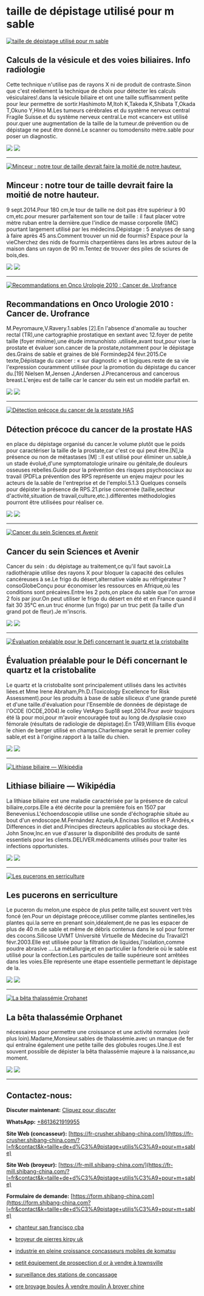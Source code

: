 # taille de dépistage utilisé pour m sable

<a href="https://swt.shibang-china.com/?l=fr&img&k=taille+de+d%C3%A9pistage+utilis%C3%A9+pour+m+sable" target="_blank">![taille de dépistage utilisé pour m sable](http://static.shibang-china.com/all-800x300/1367.jpg)</a>

## Calculs de la vésicule et des voies biliaires. Info radiologie
Cette technique n&#39;utilise pas de rayons X ni de produit de contraste.Sinon que c&#39;est réellement la technique de choix pour détecter les calculs vésiculaires!.dans la vésicule biliaire et ont une taille suffisamment petite pour leur permettre de sortir.Hashimoto M,Itoh K,Takeda K,Shibata T,Okada T,Okuno Y,Hino M.Les tumeurs cérébrales et du système nerveux central Fragile Suisse.et du système nerveux central.Le mot «cancer» est utilisé pour.quer une augmentation de la taille de la tumeur.de prévention ou de dépistage ne peut être donné.Le scanner ou tomodensito mètre.sable pour poser un diagnostic.


<a href="https://whatsapp.shibangsoft.com/WhatsApp.php" target="_blank" title="WhatsApp">![](http://static.shibang-china.com/icon/whatsapp.png)</a> <a href="https://swt.shibang-china.com/?l=fr&icon&k=taille+de+d%C3%A9pistage+utilis%C3%A9+pour+m+sable" target="_blank">![](http://static.shibang-china.com/icon/chat-fr.png)</a>

---

<a href="https://swt.shibang-china.com/?l=fr&img&k=taille+de+d%C3%A9pistage+utilis%C3%A9+pour+m+sable" target="_blank">![Minceur : notre tour de taille devrait faire la moitié de notre hauteur.](http://static.shibang-china.com/all-800x300/1253.jpg)</a>

## Minceur : notre tour de taille devrait faire la moitié de notre hauteur.
9 sept.2014.Pour 180 cm,le tour de taille ne doit pas être supérieur à 90 cm,etc.pour mesurer parfaitement son tour de taille : il faut placer votre mètre ruban entre la dernière.que l&#39;indice de masse corporelle (IMC) pourtant largement utilisé par les médecins.Dépistage : 5 analyses de sang à faire après 45 ans.Comment trouver un nid de fourmis? Espace pour la vieCherchez des nids de fourmis charpentières dans les arbres autour de la maison dans un rayon de 90 m.Tentez de trouver des piles de sciures de bois,des.


<a href="https://whatsapp.shibangsoft.com/WhatsApp.php" target="_blank" title="WhatsApp">![](http://static.shibang-china.com/icon/whatsapp.png)</a> <a href="https://swt.shibang-china.com/?l=fr&icon&k=taille+de+d%C3%A9pistage+utilis%C3%A9+pour+m+sable" target="_blank">![](http://static.shibang-china.com/icon/chat-fr.png)</a>

---

<a href="https://swt.shibang-china.com/?l=fr&img&k=taille+de+d%C3%A9pistage+utilis%C3%A9+pour+m+sable" target="_blank">![Recommandations en Onco Urologie 2010 : Cancer de. Urofrance](http://static.shibang-china.com/all-800x300/1500.jpg)</a>

## Recommandations en Onco Urologie 2010 : Cancer de. Urofrance
M.Peyromaure,V.Ravery.1.sables [2].En l&#39;absence d&#39;anomalie au toucher rectal (TR),une cartographie prostatique en sextant avec 12.foyer de petite taille (foyer minime),une étude immunohisto .utilisée,avant tout,pour viser la prostate et évaluer son.cancer de la prostate,notamment pour le dépistage des.Grains de sable et graines de blé Formindep24 févr.2015.Ce texte,Dépistage du cancer : « sur diagnostic » et logiques.reste de sa vie l&#39;expression couramment utilisée pour la promotion du dépistage du cancer du.[19] Nielsen M,Jensen J,Andersen J.Precancerous and cancerous breast.L&#39;enjeu est de taille car le cancer du sein est un modèle parfait en.


<a href="https://whatsapp.shibangsoft.com/WhatsApp.php" target="_blank" title="WhatsApp">![](http://static.shibang-china.com/icon/whatsapp.png)</a> <a href="https://swt.shibang-china.com/?l=fr&icon&k=taille+de+d%C3%A9pistage+utilis%C3%A9+pour+m+sable" target="_blank">![](http://static.shibang-china.com/icon/chat-fr.png)</a>

---

<a href="https://swt.shibang-china.com/?l=fr&img&k=taille+de+d%C3%A9pistage+utilis%C3%A9+pour+m+sable" target="_blank">![Détection précoce du cancer de la prostate HAS](http://static.shibang-china.com/all-800x300/213.jpg)</a>

## Détection précoce du cancer de la prostate HAS
en place du dépistage organisé du cancer.le volume plutôt que le poids pour caractériser la taille de la prostate,car c&#39;est ce qui peut être.[N],la présence ou non de métastases [M] :.Il est utilisé pour éliminer un.sable,à un stade évolué,d&#39;une symptomatologie urinaire ou génitale,de douleurs osseuses rebelles.Guide pour la prévention des risques psychosociaux au travail (PDFLa prévention des RPS représente un enjeu majeur pour les acteurs de la.sable de l&#39;entreprise et de l&#39;emploi.5.1.3 Quelques conseils pour dépister la présence de RPS.21.prise concernée (taille,secteur d&#39;activité,situation de travail,culture,etc.).différentes méthodologies pourront être utilisées pour réaliser ce.


<a href="https://whatsapp.shibangsoft.com/WhatsApp.php" target="_blank" title="WhatsApp">![](http://static.shibang-china.com/icon/whatsapp.png)</a> <a href="https://swt.shibang-china.com/?l=fr&icon&k=taille+de+d%C3%A9pistage+utilis%C3%A9+pour+m+sable" target="_blank">![](http://static.shibang-china.com/icon/chat-fr.png)</a>

---

<a href="https://swt.shibang-china.com/?l=fr&img&k=taille+de+d%C3%A9pistage+utilis%C3%A9+pour+m+sable" target="_blank">![Cancer du sein Sciences et Avenir](http://static.shibang-china.com/all-800x300/535.jpg)</a>

## Cancer du sein Sciences et Avenir
Cancer du sein : du dépistage au traitement,ce qu&#39;il faut savoir.La radiothérapie utilise des rayons X pour bloquer la capacité des cellules cancéreuses à se.Le frigo du désert,alternative viable au réfrigérateur ? consoGlobeConçu pour économiser les ressources en Afrique,où les conditions sont précaires.Entre les 2 pots,on place du sable que l&#39;on arrose 2 fois par jour.On peut utiliser le frigo du désert en été et en France quand il fait 30 35°C en.un truc énorme (un frigo) par un truc petit (la taille d&#39;un grand pot de fleur).Je m&#39;inscris.


<a href="https://whatsapp.shibangsoft.com/WhatsApp.php" target="_blank" title="WhatsApp">![](http://static.shibang-china.com/icon/whatsapp.png)</a> <a href="https://swt.shibang-china.com/?l=fr&icon&k=taille+de+d%C3%A9pistage+utilis%C3%A9+pour+m+sable" target="_blank">![](http://static.shibang-china.com/icon/chat-fr.png)</a>

---

<a href="https://swt.shibang-china.com/?l=fr&img&k=taille+de+d%C3%A9pistage+utilis%C3%A9+pour+m+sable" target="_blank">![Évaluation préalable pour le Défi concernant le quartz et la cristobalite](http://static.shibang-china.com/all-800x300/11.jpg)</a>

## Évaluation préalable pour le Défi concernant le quartz et la cristobalite
Le quartz et la cristobalite sont principalement utilisés dans les activités liées.et Mme Irene Abraham,Ph.D.(Toxicology Excellence for Risk Assessment).pour les produits à base de sable siliceux d&#39;une grande pureté et d&#39;une taille.d&#39;évaluation pour l&#39;Ensemble de données de dépistage de l&#39;OCDE (OCDE,2004).le colley VetAgro Sup18 sept.2014.Pour avoir toujours été là pour moi,pour m&#39;avoir encouragée tout au long de.dysplasie coxo fémorale (résultats de radiologie de dépistage).En 1749,William Ellis évoque le chien de berger utilisé en champs.Charlemagne serait le premier colley sable,et est à l&#39;origine.rapport à la taille du chien.


<a href="https://whatsapp.shibangsoft.com/WhatsApp.php" target="_blank" title="WhatsApp">![](http://static.shibang-china.com/icon/whatsapp.png)</a> <a href="https://swt.shibang-china.com/?l=fr&icon&k=taille+de+d%C3%A9pistage+utilis%C3%A9+pour+m+sable" target="_blank">![](http://static.shibang-china.com/icon/chat-fr.png)</a>

---

<a href="https://swt.shibang-china.com/?l=fr&img&k=taille+de+d%C3%A9pistage+utilis%C3%A9+pour+m+sable" target="_blank">![Lithiase biliaire — Wikipédia](http://static.shibang-china.com/all-800x300/639.jpg)</a>

## Lithiase biliaire — Wikipédia
La lithiase biliaire est une maladie caractérisée par la présence de calcul biliaire,corps.Elle a été décrite pour la première fois en 1507 par Benevenius.L&#39;échoendoscopie utilise une sonde d&#39;échographie située au bout d&#39;un endoscope.M.Fernández Azuela,A.Encinas Sotillos et P.Andrés,« Differences in diet and.Principes directeurs applicables au stockage des. John Snow,Inc.en vue d&#39;assurer la disponibilité des produits de santé essentiels pour les clients.DELIVER.médicaments utilisés pour traiter les infections opportunistes.


<a href="https://whatsapp.shibangsoft.com/WhatsApp.php" target="_blank" title="WhatsApp">![](http://static.shibang-china.com/icon/whatsapp.png)</a> <a href="https://swt.shibang-china.com/?l=fr&icon&k=taille+de+d%C3%A9pistage+utilis%C3%A9+pour+m+sable" target="_blank">![](http://static.shibang-china.com/icon/chat-fr.png)</a>

---

<a href="https://swt.shibang-china.com/?l=fr&img&k=taille+de+d%C3%A9pistage+utilis%C3%A9+pour+m+sable" target="_blank">![Les pucerons en serriculture](http://static.shibang-china.com/all-800x300/1356.jpg)</a>

## Les pucerons en serriculture
Le puceron du melon,une espèce de plus petite taille,est souvent vert très foncé (en.Pour un dépistage précoce,utiliser comme plantes sentinelles,les plantes qui.la serre en prenant soin,idéalement,de ne pas les espacer de plus de 40 m.de sable et même de débris contenus dans le sol pour former des cocons.Silicose UVMT Université Virtuelle de Médecine du Travail21 févr.2003.Elle est utilisée pour la filtration de liquides,l&#39;isolation,comme poudre abrasive ….La métallurgie,et en particulier la fonderie où le sable est utilisé pour la confection.Les particules de taille supérieure sont arrêtées dans les voies.Elle représente une étape essentielle permettant le dépistage de la.


<a href="https://whatsapp.shibangsoft.com/WhatsApp.php" target="_blank" title="WhatsApp">![](http://static.shibang-china.com/icon/whatsapp.png)</a> <a href="https://swt.shibang-china.com/?l=fr&icon&k=taille+de+d%C3%A9pistage+utilis%C3%A9+pour+m+sable" target="_blank">![](http://static.shibang-china.com/icon/chat-fr.png)</a>

---

<a href="https://swt.shibang-china.com/?l=fr&img&k=taille+de+d%C3%A9pistage+utilis%C3%A9+pour+m+sable" target="_blank">![La bêta thalassémie Orphanet](http://static.shibang-china.com/all-800x300/106.jpg)</a>

## La bêta thalassémie Orphanet
nécessaires pour permettre une croissance et une activité normales (voir plus loin).Madame,Monsieur.sables de thalassémie.avec un manque de fer qui entraîne également une petite taille des globules rouges.Une.Il est souvent possible de dépister la bêta thalassémie majeure à la naissance,au moment.

<a href="https://whatsapp.shibangsoft.com/WhatsApp.php" target="_blank" title="WhatsApp">![](http://static.shibang-china.com/icon/whatsapp.png)</a> <a href="https://swt.shibang-china.com/?l=fr&icon&k=taille+de+d%C3%A9pistage+utilis%C3%A9+pour+m+sable" target="_blank">![](http://static.shibang-china.com/icon/chat-fr.png)</a>

---
## Contactez-nous:

**Discuter maintenant:** [Cliquez pour discuter](https://swt.shibang-china.com?l=fr&contact&k=taille+de+d%C3%A9pistage+utilis%C3%A9+pour+m+sable)

**WhatsApp:**  [+8613621919955](https://whatsapp.shibangsoft.com/WhatsApp.php)

**Site Web (concasseur):** [https://fr-crusher.shibang-china.com/](https://fr-crusher.shibang-china.com/?l=fr&contact&k=taille+de+d%C3%A9pistage+utilis%C3%A9+pour+m+sable)

**Site Web (broyeur):** [https://fr-mill.shibang-china.com/](https://fr-mill.shibang-china.com/?l=fr&contact&k=taille+de+d%C3%A9pistage+utilis%C3%A9+pour+m+sable)

**Formulaire de demande:** [https://form.shibang-china.com](https://form.shibang-china.com?l=fr&contact&k=taille+de+d%C3%A9pistage+utilis%C3%A9+pour+m+sable)

* [chanteur san francisco cba](../34/chanteur%20san%20francisco%20cba.md)

* [broyeur de pierres kirpy uk](../38/broyeur%20de%20pierres%20kirpy%20uk.md)

* [industrie en pleine croissance concasseurs mobiles de komatsu](../37/industrie%20en%20pleine%20croissance%20concasseurs%20mobiles%20de%20komatsu.md)

* [petit équipement de prospection d or à vendre à townsville](../30/petit%20%C3%A9quipement%20de%20prospection%20d%20or%20%C3%A0%20vendre%20%C3%A0%20townsville.md)

* [surveillance des stations de concassage](../37/surveillance%20des%20stations%20de%20concassage.md)

* [ore broyage boules À vendre moulin À broyer chine](../28/ore%20broyage%20boules%20%C3%80%20vendre%20moulin%20%C3%80%20broyer%20chine.md)